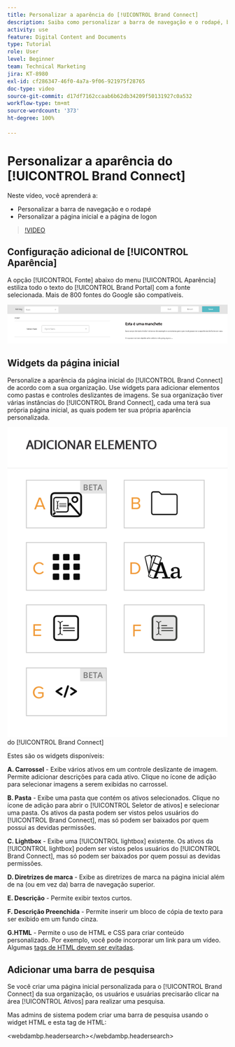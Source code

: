 ```yaml
---
title: Personalizar a aparência do [!UICONTROL Brand Connect]
description: Saiba como personalizar a barra de navegação e o rodapé, bem como a página inicial e a página de logon do [!UICONTROL Brand Connect] para o [!UICONTROL DAM do Workfront].
activity: use
feature: Digital Content and Documents
type: Tutorial
role: User
level: Beginner
team: Technical Marketing
jira: KT-8980
exl-id: cf286347-46f0-4a7a-9f06-921975f28765
doc-type: video
source-git-commit: d17df7162ccaab6b62db34209f50131927c0a532
workflow-type: tm+mt
source-wordcount: '373'
ht-degree: 100%

---
```


# Personalizar a aparência do [!UICONTROL Brand Connect]

Neste vídeo, você aprenderá a:

* Personalizar a barra de navegação e o rodapé
* Personalizar a página inicial e a página de logon

>[!VIDEO](https://video.tv.adobe.com/v/335242/?quality=12&learn=on&enablevpops)

## Configuração adicional de [!UICONTROL Aparência]

A opção [!UICONTROL Fonte] abaixo do menu [!UICONTROL Aparência] estiliza todo o texto do [!UICONTROL Brand Portal] com a fonte selecionada. Mais de 800 fontes do Google são compatíveis.

![A opção [!UICONTROL Fonte] abaixo do menu [!UICONTROL Aparência] que estiliza o [!UICONTROL Brand Portal]](assets/02-brand-connect-appearance-font.png)

## Widgets da página inicial

Personalize a aparência da página inicial do [!UICONTROL Brand Connect] de acordo com a sua organização. Use widgets para adicionar elementos como pastas e controles deslizantes de imagens. Se sua organização tiver várias instâncias do [!UICONTROL Brand Connect], cada uma terá sua própria página inicial, as quais podem ter sua própria aparência personalizada.

![Uma captura de tela dos widgets disponíveis para a página inicial](assets/03-brand-connect-home-page-widgets.png) do [!UICONTROL Brand Connect]

Estes são os widgets disponíveis:

**A. Carrossel** - Exibe vários ativos em um controle deslizante de imagem. Permite adicionar descrições para cada ativo. Clique no ícone de adição para selecionar imagens a serem exibidas no carrossel.

**B. Pasta** - Exibe uma pasta que contém os ativos selecionados. Clique no ícone de adição para abrir o [!UICONTROL Seletor de ativos] e selecionar uma pasta. Os ativos da pasta podem ser vistos pelos usuários do [!UICONTROL Brand Connect], mas só podem ser baixados por quem possui as devidas permissões.

**C. Lightbox** - Exibe uma [!UICONTROL lightbox] existente. Os ativos da [!UICONTROL lightbox] podem ser vistos pelos usuários do [!UICONTROL Brand Connect], mas só podem ser baixados por quem possui as devidas permissões.

**D. Diretrizes de marca** - Exibe as diretrizes de marca na página inicial além de na (ou em vez da) barra de navegação superior.

**E. Descrição** - Permite exibir textos curtos.

**F. Descrição Preenchida** - Permite inserir um bloco de cópia de texto para ser exibido em um fundo cinza.

**G.HTML** - Permite o uso de HTML e CSS para criar conteúdo personalizado. Por exemplo, você pode incorporar um link para um vídeo. Algumas [tags de HTML devem ser evitadas](https://www.damsuccess.com/hc/en-us/articles/206170043-Brand-Connect-Admin-Guide#html).

## Adicionar uma barra de pesquisa

Se você criar uma página inicial personalizada para o [!UICONTROL Brand Connect] da sua organização, os usuários e usuárias precisarão clicar na área [!UICONTROL Ativos] para realizar uma pesquisa.

Mas admins de sistema podem criar uma barra de pesquisa usando o widget HTML e esta tag de HTML:

&lt;webdambp.headersearch>&lt;/webdambp.headersearch>
